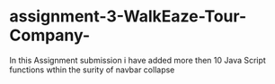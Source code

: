 # assignment-3-WalkEaze-Tour-Company-
In this Assignment submission i have added more then 10 Java Script functions wthin the surity of navbar collapse
